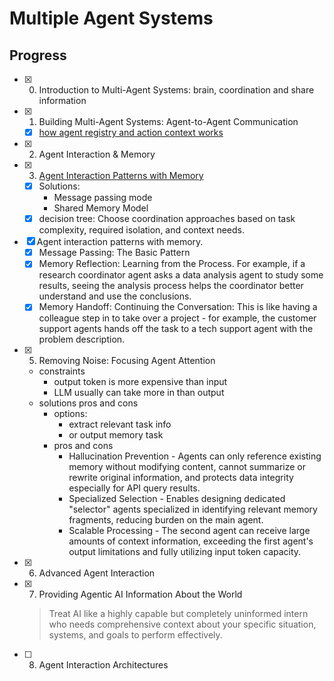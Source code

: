 # Multiple Agent Systems

## Progress

- [x] 00. Introduction to Multi-Agent Systems: brain, coordination and share information
- [x] 01. Building Multi-Agent Systems: Agent-to-Agent Communication
  - [x] [how agent registry and action context works](./codebase.md#how-to-do-agent-discovery)
- [x] 02. Agent Interaction & Memory
- [x] 03. [Agent Interaction Patterns with Memory](./03.agent-interaction-and-memory.md)
  - [x] Solutions:
    - Message passing mode
    - Shared Memory Model
  - [x] decision tree: Choose coordination approaches based on task complexity, required isolation, and context needs.
- [x] Agent interaction patterns with memory.
  - [x] Message Passing: The Basic Pattern
  - [x] Memory Reflection: Learning from the Process. For example, if a research coordinator agent asks a data analysis agent to study some results, seeing the analysis process helps the coordinator better understand and use the conclusions.
  - [x] Memory Handoff: Continuing the Conversation: This is like having a colleague step in to take over a project - for example, the customer support agents hands off the task to a tech support agent with the problem description.
- [x] 05. Removing Noise: Focusing Agent Attention
  - constraints
    - output token is more expensive than input
    - LLM usually can take more in than output
  - solutions pros and cons
    - options:
      - extract relevant task info
      - or output memory task
    - pros and cons
      - Hallucination Prevention - Agents can only reference existing memory without modifying content, cannot summarize or rewrite original information, and protects data integrity especially for API query results.
      - Specialized Selection - Enables designing dedicated "selector" agents specialized in identifying relevant memory fragments, reducing burden on the main agent.
      - Scalable Processing - The second agent can receive large amounts of context information, exceeding the first agent's output limitations and fully utilizing input token capacity.
- [x] 06. Advanced Agent Interaction
- [x] 07. Providing Agentic AI Information About the World
  > Treat AI like a highly capable but completely uninformed intern who needs comprehensive context about your specific situation, systems, and goals to perform effectively.
- [ ] 08. Agent Interaction Architectures

